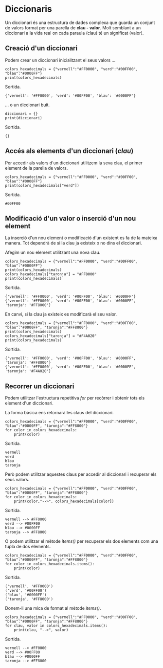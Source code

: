 # Diccionaris
Un diccionari és una estructura de dades complexa que guarda un conjunt de valors format per una parella de **clau - valor**. Molt semblant a un diccionari a la vida real on cada paraula (clau) té un significat (valor).

## Creació d'un diccionari
Podem crear un diccionari inicialitzant el seus valors ...
```
colors_hexadecimals = {"vermell":"#FF0000", "verd":"#00FF00", "blau":"#0000FF"}
print(colors_hexadecimals)
```
Sortida.
```
{'vermell': '#FF0000', 'verd': '#00FF00', 'blau': '#0000FF'}
```
... o un diccionari buit.
```
diccionari = {}
print(diccionari)
```
Sortida.
```
{}
```
## Accés als elements d'un diccionari (*clau*)
Per accedir als valors d'un diccionari utilitzem la seva clau, el primer element de la parella de valors.
```
colors_hexadecimals = {"vermell":"#FF0000", "verd":"#00FF00", "blau":"#0000FF"}
print(colors_hexadecimals["verd"])
```
Sortida.
```
#00FF00
```
## Modificació d'un valor o inserció d'un nou element
La inserció d'un nou element o modificació d'un existent es fa de la mateixa manera. Tot dependrà de si la clau ja existeix o no dins el diccionari.

Afegim un nou element utilitzant una nova clau.
```
colors_hexadecimals = {"vermell":"#FF0000", "verd":"#00FF00", "blau":"#0000FF"}
print(colors_hexadecimals)
colors_hexadecimals["taronja"] = "#FF8000"
print(colors_hexadecimals)
```
Sortida.
```
{'vermell': '#FF0000', 'verd': '#00FF00', 'blau': '#0000FF'}
{'vermell': '#FF0000', 'verd': '#00FF00', 'blau': '#0000FF', 'taronja': '#FF8000'}
```
En canvi, si la clau ja existeix es modificarà el seu valor.
```
colors_hexadecimals = {"vermell":"#FF0000", "verd":"#00FF00", "blau":"#0000FF", "taronja":"#FF8000"}
print(colors_hexadecimals)
colors_hexadecimals["taronja"] = "#F4A020"
print(colors_hexadecimals)
```
Sortida.
```
{'vermell': '#FF0000', 'verd': '#00FF00', 'blau': '#0000FF', 'taronja': '#FF8000'}
{'vermell': '#FF0000', 'verd': '#00FF00', 'blau': '#0000FF', 'taronja': '#F4A020'}
```
## Recorrer un diccionari
Podem utilitzar l'estructura repetitiva *for* per recòrrer i obtenir tots els element d'un diccionari.

La forma bàsica ens retornarà les claus del diccionari.
```
colors_hexadecimals = {"vermell":"#FF0000", "verd":"#00FF00", "blau":"#0000FF", "taronja":"#FF8000"}
for color in colors_hexadecimals:
    print(color)
```
Sortida.
```
vermell
verd
blau
taronja
```
Però podem utilitzar aquestes claus per accedir al diccionari i recuperar els seus valors.
```
colors_hexadecimals = {"vermell":"#FF0000", "verd":"#00FF00", "blau":"#0000FF", "taronja":"#FF8000"}
for color in colors_hexadecimals:
    print(color,"-->", colors_hexadecimals[color])
```
Sortida.
```
vermell --> #FF0000
verd --> #00FF00
blau --> #0000FF
taronja --> #FF8000
```
O podem utilitzar el mètode *items()* per recuperar els dos elements com una tupla de dos elements.
```
colors_hexadecimals = {"vermell":"#FF0000", "verd":"#00FF00", "blau":"#0000FF", "taronja":"#FF8000"}
for color in colors_hexadecimals.items():
    print(color)
```
Sortida.
```
('vermell', '#FF0000')
('verd', '#00FF00')
('blau', '#0000FF')
('taronja', '#FF8000')
```
Donem-li una mica de format al mètode *items()*.
```
colors_hexadecimals = {"vermell":"#FF0000", "verd":"#00FF00", "blau":"#0000FF", "taronja":"#FF8000"}
for clau, valor in colors_hexadecimals.items():
    print(clau, "-->", valor)
```
Sortida.
```
vermell --> #FF0000
verd --> #00FF00
blau --> #0000FF
taronja --> #FF8000
```

